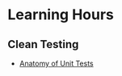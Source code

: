 # Learning Hours
## Clean Testing

- [Anatomy of Unit Tests](clean-testing/1-unit-tests-intro/README.md)
